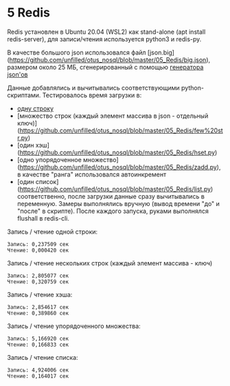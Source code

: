 # 5 Redis

Redis установлен в Ubuntu 20.04 (WSL2) как stand-alone (apt install redis-server), для записи/чтения используется python3 и redis-py.

В качестве большого json использовался файл [json.big] (https://github.com/unfilled/otus_nosql/blob/master/05_Redis/big.json), размером около 25 МБ, сгенерированный с помощью  [генератора json'ов](https://www.json-generator.com)

Данные добавлялись и вычитывались соответствующими python-скриптами. 
Тестировалось время загрузки в:
* [одну строку](https://github.com/unfilled/otus_nosql/blob/master/05_Redis/str.py)
* [множество строк (каждый элемент массива в json - отдельный ключ)] (https://github.com/unfilled/otus_nosql/blob/master/05_Redis/few%20str.py)
* [один хэш] (https://github.com/unfilled/otus_nosql/blob/master/05_Redis/hset.py)
* [одно упорядоченное множество] (https://github.com/unfilled/otus_nosql/blob/master/05_Redis/zadd.py), в качестве "ранга" использовался автоинкремент
* [один список] (https://github.com/unfilled/otus_nosql/blob/master/05_Redis/list.py)   
соответственно, после загрузки данные сразу вычитывались в переменную. Замеры выполнялись вручную (вывод времени "до" и "после" в скрипте). 
После каждого запуска, руками выполнялся flushall в redis-cli.

Запись / чтение одной строки:
```
Запись: 0,237509 сек
Чтение: 0,000420 сек
```

Запись / чтение нескольких строк (каждый элемент массива - ключ)
```
Запись: 2,805077 сек
Чтение: 0,320759 сек
```
Запись / чтение хэша:
```
Запись: 2,854617 сек
Чтение: 0,389860 сек
```

Запись / чтение упорядоченного множества:
```
Запись: 5,166920 сек
Чтение: 0,166833 сек
```

Запись / чтение списка:
```
Запись: 4,924006 сек
Чтение: 0,164017 сек
```
